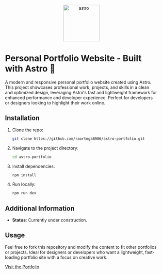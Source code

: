 <p align="center">
  <a href="https://astro.build" target="_blank">
    <img  src="https://cdn.jsdelivr.net/gh/devicons/devicon/icons/astro/astro-original.svg" alt="astro" width="120"/>
  </a>
</p>

# Personal Portfolio Website - Built with Astro 🚀

A modern and responsive personal portfolio website created using Astro. This project showcases professional work, projects, and skills in a clean and optimized design, leveraging Astro's fast and lightweight framework for enhanced performance and developer experience. Perfect for developers or designers looking to highlight their work online.

## Installation
1. Clone the repo:
   ```bash
   git clone https://github.com/raortega8906/astro-portfolio.git
   ```
2. Navigate to the project directory:
   ```bash
   cd astro-portfolio
   ```
3. Install dependencies:
   ```bash
   npm install
   ```
4. Run locally:
   ```bash
   npm run dev
   ```

## Additional Information
- **Status**: Currently under construction.

## Usage
Feel free to fork this repository and modify the content to fit other portfolios or projects. Ideal for designers or developers who want a lightweight, fast-loading portfolio site with a focus on creative work.

[Visit the Portfolio](https://portfolio.wpcache.es)
